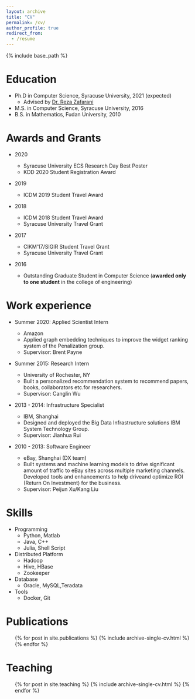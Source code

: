 ```yaml
---
layout: archive
title: "CV"
permalink: /cv/
author_profile: true
redirect_from:
  - /resume
---
```


{% include base_path %}

Education
======
* Ph.D in Computer Science, Syracuse University, 2021 (expected)
  * Advised by [Dr. Reza Zafarani](http://ecs.syr.edu/faculty/reza/)
* M.S. in Computer Science, Syracuse University, 2016
* B.S. in Mathematics, Fudan University, 2010

Awards and Grants
======
* 2020
  * Syracuse University ECS Research Day Best Poster
  * KDD 2020 Student Registration Award
  
* 2019 
  * ICDM 2019 Student Travel Award

* 2018 
  * ICDM 2018 Student Travel Award
  * Syracuse University Travel Grant
  
* 2017
  * CIKM’17/SIGIR Student Travel Grant
  * Syracuse University Travel Grant
  
* 2016
  * Outstanding Graduate Student in Computer Science (**awarded only to one student** in the college of engineering)


Work experience
======
* Summer 2020: Applied Scientist Intern
  * Amazon
  * Applied graph embedding techniques to improve the widget ranking system of the Penalization group.
  * Supervisor: Brent Payne 

* Summer 2015: Research Intern
  * University of Rochester, NY
  * Built a personalized recommendation system to recommend papers, books, collaborators etc.for researchers.
  * Supervisor: Canglin Wu
  
* 2013 - 2014: Infrastructure Specialist
  * IBM, Shanghai
  * Designed and deployed the Big Data Infrastructure solutions IBM System Technology Group.
  * Supervisor: Jianhua Rui
  
* 2010 - 2013: Software Engineer
  * eBay, Shanghai (DX team)
  * Built systems and machine learning models to drive significant amount of traffic to eBay sites across multiple marketing channels. Developed tools and enhancements to help driveand optimize ROI (Return On Investment) for the business.
  * Supervisor: Peijun Xu/Kang Liu
  
  
Skills
======
* Programming
  * Python, Matlab
  * Java, C++
  * Julia, Shell Script
* Distributed  Platform
  * Hadoop
  * Hive, HBase
  * Zookeeper
* Database
  * Oracle, MySQL,Teradata
* Tools
  * Docker, Git

Publications
======
  <ul>{% for post in site.publications %}
    {% include archive-single-cv.html %}
  {% endfor %}</ul>
  
Teaching
======
  <ul>{% for post in site.teaching %}
    {% include archive-single-cv.html %}
  {% endfor %}</ul>
  
